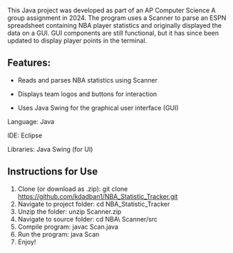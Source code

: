This Java project was developed as part of an AP Computer Science A group assignment in 2024. The program uses a Scanner to parse an ESPN spreadsheet containing NBA player statistics and originally displayed the data on a GUI. GUI components are still functional, but it has since been updated to display player points in the terminal.

## Features:

- Reads and parses NBA statistics using Scanner

- Displays team logos and buttons for interaction

- Uses Java Swing for the graphical user interface (GUI)

Language: Java

IDE: Eclipse

Libraries: Java Swing (for UI)

## Instructions for Use

1. Clone (or download as .zip): git clone https://github.com/kdadban1/NBA_Statistic_Tracker.git
2. Navigate to project folder: cd NBA_Statistic_Tracker
3. Unzip the folder: unzip Scanner.zip
4. Navigate to source folder: cd NBA\ Scanner/src
5. Compile program: javac Scan.java
6. Run the program: java Scan
7. Enjoy!
